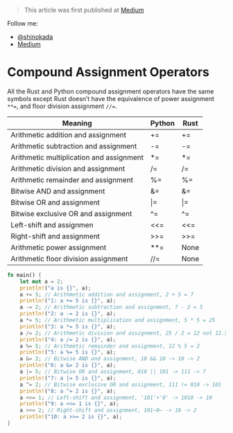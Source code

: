 > This article was first published at [Medium](https://towardsdatascience.com/a-comprehensive-tutorial-to-rust-operators-for-beginners-11554b2c64d4)

Follow me:
- [@shinokada](https://twitter.com/shinokada)
- [Medium](https://medium.com/@shinichiokada)


# Compound Assignment Operators

All the Rust and Python compound assignment operators have the same symbols except Rust doesn’t have the equivalence of power assignment `**=`, and floor division assignment `//=`.


| Meaning                                  | Python | Rust |
| ---------------------------------------- | ------ | ---- |
| Arithmetic addition and assignment       | +=     | +=   |
| Arithmetic subtraction and assignment    | -=     | -=   |
| Arithmetic multiplication and assignment | *=     | *=   |
| Arithmetic division and assignment       | /=     | /=   |
| Arithmetic remainder and assignment      | %=     | %=   |
| Bitwise AND and assignment               | &=     | &=   |
| Bitwise OR and assignment                | \|=    | \|=  |
| Bitwise exclusive OR and assignment      | ^=     | ^=   |
| Left-shift and assignmen                 | <<=    | <<=  |
| Right-shift and assignment               | >>=    | >>=  |
| Arithmetic power assignment              | **=    | None |
| Arithmetic floor division assignment     | //=    | None |


```rust runnable
fn main() {
    let mut a = 2;
    println!("a is {}", a);
    a += 5; // Arithmetic addition and assignment, 2 + 5 = 7
    println!("1: a += 5 is {}", a);
    a -= 2; // Arithmetic subtraction and assignment, 7 - 2 = 5
    println!("2: a -= 2 is {}", a);
    a *= 5; // Arithmetic multiplication and assignment, 5 * 5 = 25
    println!("3: a *= 5 is {}", a);
    a /= 2; // Arithmetic division and assignment, 25 / 2 = 12 not 12.5
    println!("4: a /= 2 is {}", a);
    a %= 5; // Arithmetic remainder and assignment, 12 % 5 = 2
    println!("5: a %= 5 is {}", a);
    a &= 2; // Bitwise AND and assignment, 10 && 10 -> 10 -> 2
    println!("6: a &= 2 is {}", a);
    a |= 5; // Bitwise OR and assignment, 010 || 101 -> 111 -> 7
    println!("7: a |= 5 is {}", a);
    a ^= 2; // Bitwise exclusive OR and assignment, 111 != 010 -> 101 -> 5
    println!("8: a ^= 2 is {}", a);
    a <<= 1; // Left-shift and assignment, '101'+'0' -> 1010 -> 10
    println!("9: a <<= 1 is {}", a);
    a >>= 2; // Right-shift and assignment, 101̶0̶ -> 10 -> 2
    println!("10: a >>= 2 is {}", a);
}
```